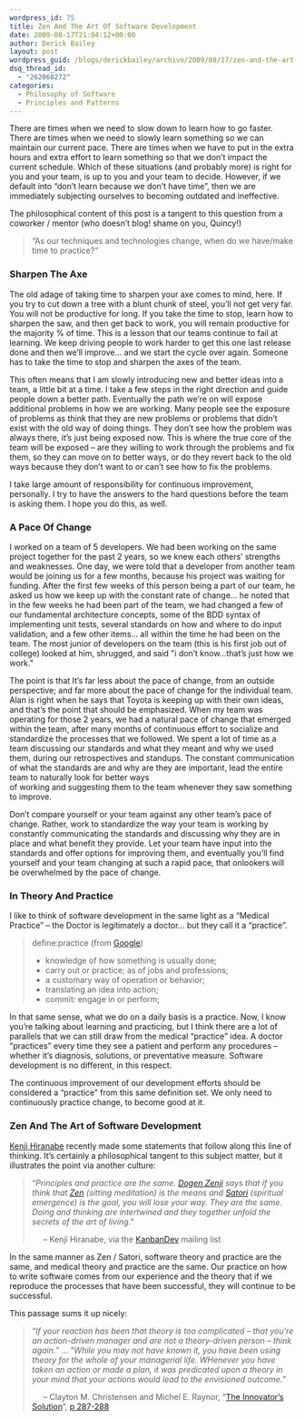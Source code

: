 ```yaml
---
wordpress_id: 75
title: Zen And The Art Of Software Development
date: 2009-08-17T21:04:12+00:00
author: Derick Bailey
layout: post
wordpress_guid: /blogs/derickbailey/archive/2009/08/17/zen-and-the-art-of-software-development.aspx
dsq_thread_id:
  - "262068272"
categories:
  - Philosophy of Software
  - Principles and Patterns
---
```

There are times when we need to slow down to learn how to go faster. There are times when we need to slowly learn something so we can maintain our current pace. There are times when we have to put in the extra hours and extra effort to learn something so that we don’t impact the current schedule. Which of these situations (and probably more) is right for you and your team, is up to you and your team to decide. However, if we default into “don’t learn because we don’t have time”, then we are immediately subjecting ourselves to becoming outdated and ineffective. 

The philosophical content of this post is a tangent to this question from a coworker / mentor (who doesn’t blog! shame on you, Quincy!)

> “As our techniques and technologies change, when do we have/make time to practice?”

### Sharpen The Axe

The old adage of taking time to sharpen your axe comes to mind, here. If you try to cut down a tree with a blunt chunk of steel, you’ll not get very far. You will not be productive for long. If you take the time to stop, learn how to sharpen the saw, and then get back to work, you will remain productive for the majority % of time. This is a lesson that our teams continue to fail at learning. We keep driving people to work harder to get this one last release done and then we’ll improve… and we start the cycle over again. Someone has to take the time to stop and sharpen the axes of the team. 

This often means that I am slowly introducing new and better ideas into a team, a little bit at a time. I take a few steps in the right direction and guide people down a better path. Eventually the path we’re on will expose additional problems in how we are working. Many people see the exposure of problems as think that they are new problems or problems that didn’t exist with the old way of doing things. They don’t see how the problem was always there, it’s just being exposed now. This is where the true core of the team will be exposed – are they willing to work through the problems and fix them, so they can move on to better ways, or do they revert back to the old ways because they don’t want to or can’t see how to fix the problems.

I take large amount of responsibility for continuous improvement, personally. I try to have the answers to the hard questions before the team is asking them. I hope you do this, as well.

### A Pace Of Change

I worked on a team of 5 developers. We had been working on the same project together for the past 2 years, so we knew each others&#8217; strengths and weaknesses. One day, we were told that a developer from another team would be joining us for a few months, because his project was waiting for funding. After the first few weeks of this person being a part of our team, he asked us how we keep up with the constant rate of change&#8230; he noted that in the few weeks he had been part of the team, we had changed a few of our fundamental architecture concepts, some of the BDD syntax of implementing unit tests, several standards on how and where to do input validation, and a few other items&#8230; all within the time he had been on the team. The most junior of developers on the team (this is his first job out of college) looked at him, shrugged, and said "i don&#8217;t know&#8230;that&#8217;s just how we work."

The point is that It&#8217;s far less about the pace of change, from an outside perspective; and far more about the pace of change for the individual team. Alan is right when he says that Toyota is keeping up with their own ideas, and that&#8217;s the point that should be emphasized. When my team was operating for those 2 years, we had a natural pace of change that emerged within the team, after many months of continuous effort to socialize and standardize the processes that we followed. We spent a lot of time as a team discussing our standards and what they meant and why we used them, during our retrospectives and standups. The constant communication of what the standards are and why are they are important, lead the entire team to naturally look for better ways   
of working and suggesting them to the team whenever they saw something to improve.

Don&#8217;t compare yourself or your team against any other team&#8217;s pace of change. Rather, work to standardize the way your team is working by constantly communicating the standards and discussing why they are in place and what benefit they provide. Let your team have input into the standards and offer options for improving them, and eventually you&#8217;ll find yourself and your team changing at such a rapid pace, that onlookers will be overwhelmed by the pace of change.

### In Theory And Practice

I like to think of software development in the same light as a “Medical Practice” – the Doctor is legitimately a doctor… but they call it a “practice”.

> define:practice (from [Google](http://www.google.com/search?q=define%3A+practice&ie=utf-8&oe=utf-8&aq=t&rls=org.mozilla:en-US:official&client=firefox-a)) 
> 
>   * knowledge of how something is usually done;
>   * carry out or practice; as of jobs and professions;
>   * a customary way of operation or behavior;
>   * translating an idea into action;
>   * commit: engage in or perform;

In that same sense, what we do on a daily basis is a practice. Now, I know you’re talking about learning and practicing, but I think there are a lot of parallels that we can still draw from the medical “practice” idea. A doctor “practices” every time they see a patient and perform any procedures – whether it’s diagnosis, solutions, or preventative measure. Software development is no different, in this respect. 

The continuous improvement of our development efforts should be considered a “practice” from this same definition set. We only need to continuously practice change, to become good at it. 

### Zen And The Art of Software Development

[Kenji Hiranabe](http://twitter.com/hiranabe) recently made some statements that follow along this line of thinking. It’s certainly a philosophical tangent to this subject matter, but it illustrates the point via another culture:

> “_Principles and practice are the same. [Dogen Zenji](http://en.wikipedia.org/wiki/Dogen_Zenji) says that if you think that [Zen](http://en.wikipedia.org/wiki/Zen) (sitting meditation) is the means and [Satori](http://en.wikipedia.org/wiki/Satori) (spiritual emergence) is the goal, you will lose your way. They are the same. Doing and thinking are intertwined and they together unfold the secrets of the art of living_.” 
> 
> &#160;&#160;&#160;&#160; &#8211; Kenji Hiranabe, via the [KanbanDev](http://finance.groups.yahoo.com/group/kanbandev/) mailing list

In the same manner as Zen / Satori, software theory and practice are the same, and medical theory and practice are the same. Our practice on how to write software comes from our experience and the theory that if we reproduce the processes that have been successful, they will continue to be successful. 

This passage sums it up nicely:

> “_If your reaction has been that theory is too complicated – that you’re an action-driven manager and are not a theory-driven person – think again._” … “_While you may not have known it, you have been using theory for the whole of your managerial life. WHenever you have taken an action or made a plan, it was predicated upon a theory in your mind that your actions would lead to the envisioned outcome._”
> 
> &#160;&#160;&#160;&#160; &#8211; Clayton M. Christensen and Michel E. Raynor, “[The Innovator’s Solution](http://www.amazon.com/Innovators-Solution-Creating-Sustaining-Successful/dp/1578518520)”, [p 287-288](http://books.google.com/books?id=ZUsn9uIgkAUC&lpg=PP1&dq=the%20innovator's%20solution&pg=PA287#v=onepage&q=theory&f=false)